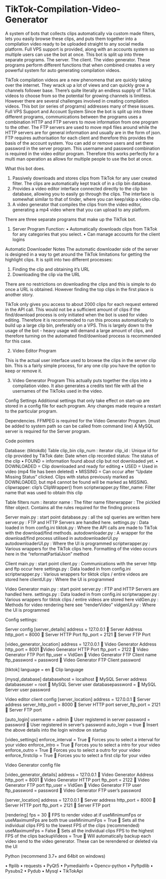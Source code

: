 # TikTok-Compilation-Video-Generator

A system of bots that collects clips automatically via custom made filters, lets you easily browse these clips, and puts them together into a compilation video ready to be uploaded straight to any social media platform. Full VPS support is provided, along with an accounts system so multiple users can use the bot at once.
This bot is split up into three separate programs. The server. The client. The video generator. These programs perform different functions that when combined creates a very powerful system for auto generating compilation videos.

TikTok compilation videos are a new phenomena that are quickly taking over the internet. They wrack up a lot of views and can quickly grow a channels follower base. There’s quite literally an endless supply of TikTok videos to choose from so the potential for growing channels is limitless. However there are several challenges involved in creating compilation videos. This bot (or series of programs) addresses many of these issues.
Full VPS Support and Account System
Since the bot is split up into three different programs, communications between the programs uses a combination HTTP and FTP servers to move information from one program to the other. The FTP servers are used to move mp4 files around while the HTTP servers are for general information and usually are in the form of json. FTP requires authorisation for each client and therefore this provides the basis of the account system. You can add or remove users and set there password in the server program. This username and password combination is required in the video editor program. Therefore this works perfectly for a multi man operation as allows for multiple people to use the bot at once. 

What this bot does.
1.	Passively downloads and stores clips from TikTok for any user created filter. The clips are automatically kept track of in a clip bin database. 
2.	Provides a video editor interface connected directly to the clip bin database, allowing you to easily go through the clips. The interface is somewhat similar to that of tinder, where you can keep/skip a video clip. 
3.	A video generator that compiles the clips from the video editor, generating a mp4 video where that you can upload to any platform.

There are three separate programs that make up the TikTok bot.

1.	Server Program
Function:
•	Automatically downloads clips from TikTok for any categories that you select.
•	Can manage accounts for the client logins

Automatic Downloader Notes
The automatic downloader side of the server is designed in a way to get around the TikTok limitations for getting the highlight clips. 
It is split into two different processes:
1.	Finding the clip and obtaining it’s URL
2.	Downloading the clip via the URL

There are no restrictions on downloading the clips and this is simple to do once a URL is obtained. However finding the top clips in the first place is another story.

TikTok only gives you access to about 2000 clips for each request entered in the API call. This would not be a sufficient amount of clips if the find/download process is only initiated when the bot is used for video editing. Therefore it is recommended to run this process automatically to build up a large clip bin, preferably on a VPS. This is largely down to the usage of the bot - heavy usage will demand a large amount of clips, and therefore turning on the automated find/download process is recommended for this case. 


2.	Video Editor Program

This is the actual user interface used to browse the clips in the server clip bin. This is a fairly simple process, for any one clip you have the option to keep or remove it. 


3.	Video Generator Program
This actually puts together the clips into a compilation video. It also generates a credits text file with all the usernames of the TikToks used in the video.

Config Settings
Additional settings that only take effect on start-up are stored in a config file for each program. Any changes made require a restart to the particular program.

Dependencies.
FFMPEG is required for the Video Generator Program. (must be added to system path so can be called from command line)
A MySQL server is required for the Server program.

Code pointers

Database: (tiktokdb)
Table clip_bin
clip_num : iterator
clip_id : Unique id for clip provided by TikTok
date: Date when clip recorded
status: The status of the clip
•	FOUND = information found about clip but not downloaded yet.
•	DOWNLOADED = Clip downloaded and ready for editing
•	USED = Used in video (mp4 file has been deleted)
•	MISSING = Can occur after “Update Missing Status” clicked. Clips with status previously marked as DOWNLOADED, but mp4 cannot be found will be marked as MISSING.
clipwrapper: clip’s ClipWrapper() from scriptwrapper.py
filter_name: Filter name that was used to obtain this clip


Table filters
num : iterator
name : The filter name
filterwrapper : The pickled filter object. Contains all the rules required for the finding process


Server
main.py : start point
database.py : all the sql queries are written here
server.py : FTP and HTTP Servers are handled here.
settings.py : Data loaded in from config.ini
tiktok.py : Where the API calls are made to TikTok with the download/find methods.
autodownloader.py : A wrapper for the download/find process utilised in autodownloaderUI.py
autodownloaderUI.py : Where the UI is programmed
scriptwrapper.py : Various wrappers for the TikTok clips here. Formatting of the video occurs here in the “reformatPartialJson” method


Client
main.py : start point
client.py : Communications with the server http and ftp occur here
settings.py : Data loaded in from config.ini
scriptwrapper.py : Various wrappers for tiktok clips / entire videos are stored here
clientUI.py : Where the UI is programmed


Video Generator
main.py : start point
server.py : FTP and HTTP Servers are handled here.
settings.py : Data loaded in from config.ini
scriptwrapper.py : Various wrappers for tiktok clips / entire videos are stored here
vidGen.py : Methods for video rendering here see “renderVideo”
vidgenUI.py : Where the UI is programmed


Config settings:

Server config
[server_details]
address = 127.0.0.1  Server Address
http_port = 8000   Server HTTP Port
ftp_port = 2121  Server FTP Port

[video_generator_location]
address = 127.0.0.1  Video Generator Address
http_port = 8001 Video Generator HTTP Port
ftp_port = 2122  Video Generator FTP Port
ftp_user = VidGen  Video Generator FTP Client name
ftp_password = password  Video Generator FTP Client password

[tiktok]
language = en  Clip language

[mysql_database]
databasehost = localhost  MySQL Server address
databaseuser = root  MySQL Server user
databasepassword =  MySQL Server user password

Video editor client config
[server_location]
address = 127.0.0.1  Server address
server_http_port = 8000  Server HTTP port
server_ftp_port = 2121  Server FTP port

[auto_login]
username = admin  User registered in server
password = password  User registered in server’s password
auto_login = true  Insert the above details into the login window on startup

[video_settings]
enforce_interval = True  Forces you to select a interval for your video
enforce_intro = True  Forces you to select a intro for your video
enforce_outro = True  Forces you to select a outro for your video
enforce_firstclip = True  Forces you to select a first clip for your video

Video Generator config file

[video_generator_details]
address = 127.0.0.1  Video Generator Address
http_port = 8001  Video Generator HTTP port
ftp_port = 2122  Video Generator FTP port
ftp_user = VidGen  Video Generator FTP user
ftp_password = password  Video Generator FTP user’s password

[server_location]
address = 127.0.0.1  Server address
http_port = 8000  Server HTTP port
ftp_port = 2121  Server FTP port

[rendering]
fps = 30  FPS to render video at if useMinimumFps or useMaximumFps are both true
useMinimumFps = True  Sets all the individual clips FPS to the lowest FPS of the clips (recommended)
useMaximumFps = False  Sets all the individual clips FPS to the highest FPS of the clips 
backupVideos = True  Will automatically backup each video send to the video generator. These can be rerendered or deleted via the UI

Python (recommend 3.7+ and 64bit on windows)

•	ftplib
•	requests
•	PyQt5
•	Pymediainfo
•	Opencv-python
•	Pyftpdlib
•	Pysubs2
•	Pydub
•	Mysql
•	TikTokApi

